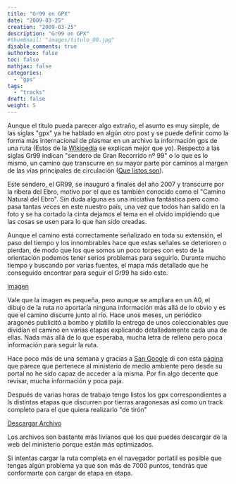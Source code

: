 ```yaml
---
title: "Gr99 en GPX"
date: "2009-03-25"
creation: "2009-03-25"
description: "Gr99 en GPX"
#thumbnail: "images/titulo_00.jpg"
disable_comments: true
authorbox: false
toc: false
mathjax: false
categories:
  - "gps"
tags:
  - "tracks"
draft: false
weight: 5
---
```

Aunque el título pueda parecer algo extraño, el asunto es muy simple, de las siglas "gpx" ya he hablado en algún otro post y se puede definir como la forma más internacional de plasmar en un archivo la información gps de una ruta (Estos de la [Wikipedia][1] se explican mejor que yo). Respecto a las siglas Gr99 indican "sendero de Gran Recorrido nº 99" o lo que es lo mismo, un camino que transcurre en su mayor parte por caminos al margen de las vías principales de circulación ([Que listos son][2]).

Este sendero, el GR99, se inauguró a finales del año 2007 y transcurre por la ribera del Ebro, motivo por el que es también conocido como el "Camino Natural del Ebro". Sin duda alguna es una iniciativa fantástica pero como pasa tantas veces en este nuestro país, una vez que todos han salido en la foto y se ha cortado la cinta dejamos el tema en el olvido impidiendo que las cosas se usen para lo que han sido creadas.

Aunque el camino está correctamente señalizado en toda su extensión, el paso del tiempo y los innombrables hace que estas señales se deterioren o pierdan, de modo que los que somos un poco torpes con esto de la orientación podemos tener serios problemas para seguirlo. Durante mucho tiempo y buscando por varias fuentes, el mapa más detallado que he conseguido encontrar para seguir el Gr99 ha sido este.

[imagen][11]

Vale que la imagen es pequeña, pero aunque se ampliara en un A0, el dibujo de la ruta no aportaría ninguna información más allá de lo obvio y es que el camino discurre junto al río. Hace unos meses, un periódico aragonés publicitó a bombo y platillo la entrega de unos coleccionables que dividían el camino en varias etapas explicando detalladamente cada una de ellas. Nada más allá de lo que esperaba, mucha letra de relleno pero poca información para seguir la ruta.

Hace poco más de una semana y gracias a [San Google][3] di con esta [página][4] que parece que pertenece al ministerio de medio ambiente pero desde su portal no he sido capaz de acceder a la misma. Por fin algo decente que revisar, mucha información y poca paja.

Después de varias horas de trabajo tengo listos los gpx correspondientes a ls distintas etapas que discurren por tierras aragonesas así como un track completo para el que quiera realizarlo "de tirón"

[Descargar Archivo][12]

Los archivos son bastante más livianos que los que puedes descargar de la web del ministerio porque están más optimizados.

Si intentas cargar la ruta completa en el navegador portatil es posible que tengas algún problema ya que son más de 7000 puntos, tendrás que conformarte con cargar de etapa en etapa.

 [1]: http://es.wikipedia.org/wiki/GPX
 [2]: http://es.wikipedia.org/wiki/Gran_Recorrido
 [3]: http://www.google.es
 [4]: http://80.255.113.191/informacion.php?activos=informacion&id=11
 
 [11]: /images/20090325_Gr99.1.jpg
 [12]: /files/Gr99_aragon.rar
